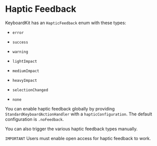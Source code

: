 # Haptic Feedback

KeyboardKit has an `HapticFeedback` enum with these types:

* `error`
* `success`
* `warning`

* `lightImpact`
* `mediumImpact`
* `heavyImpact`

* `selectionChanged`

* `none`

You can enable haptic feedback globally by providing `StandardKeyboardActionHandler` with a `hapticConfiguration`. The default configuration is `.noFeedback`.

You can also trigger the various haptic feedback types manually.

`IMPORTANT` Users must enable open access for haptic feedback to work.
